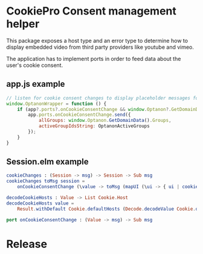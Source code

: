 # CookiePro Consent management helper

This package exposes a host type and an error type to determine how to display embedded video from third party providers like youtube and vimeo.

The application has to implement ports in order to feed data about the user's cookie consent.

## app.js example

```js
// listen for cookie consent changes to display placeholder messages for embeds from hosts without consent
window.OptanonWrapper = function () {
    if (app?.ports?.onCookieConsentChange && window.Optanon?.GetDomainData?.().Groups && OptanonActiveGroups) {
        app.ports.onCookieConsentChange.send({
            allGroups: window.Optanon.GetDomainData().Groups,
            activeGroupIdsString: OptanonActiveGroups
        });
    }
}
```

## Session.elm example

```elm
cookieChanges : (Session -> msg) -> Session -> Sub msg
cookieChanges toMsg session =
    onCookieConsentChange (\value -> toMsg (mapUI (\ui -> { ui | cookieHosts = decodeCookieHosts value }) session))

decodeCookieHosts : Value -> List Cookie.Host
decodeCookieHosts value =
    Result.withDefault Cookie.defaultHosts (Decode.decodeValue Cookie.decoder value)

port onCookieConsentChange : (Value -> msg) -> Sub msg
```

# Release

